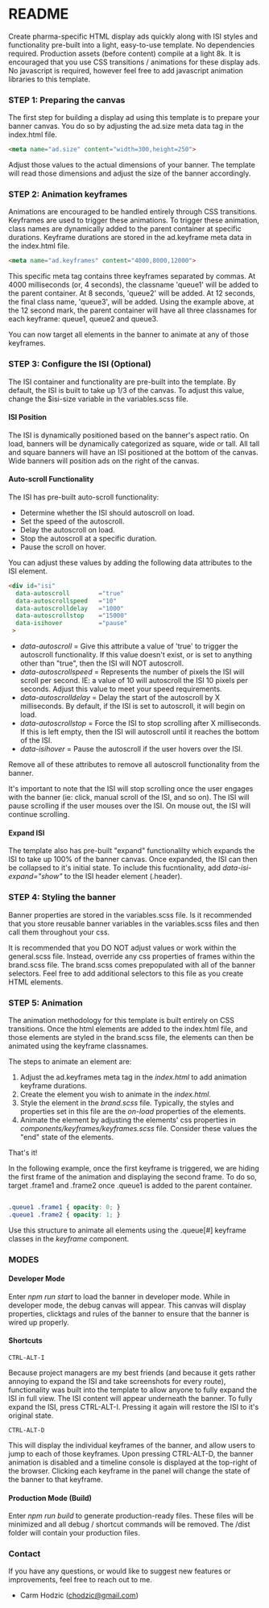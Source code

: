 # README #

Create pharma-specific HTML display ads quickly along with ISI styles and functionality pre-built into a light, easy-to-use template. No dependencies required. Production assets (before content) compile at a light 8k. It is encouraged that you use CSS transitions / animations for these display ads. No javascript is required, however feel free to add javascript animation libraries to this template.

### STEP 1: Preparing the canvas ###

The first step for building a display ad using this template is to prepare your banner canvas. You do so by adjusting the ad.size meta data tag in the index.html file.

```html
<meta name="ad.size" content="width=300,height=250">
```

Adjust those values to the actual dimensions of your banner. The template will read those dimensions and adjust the size of the banner accordingly. 


### STEP 2: Animation keyframes ###

Animations are encouraged to be handled entirely through CSS transitions. Keyframes are used to trigger these animations. To trigger these animation, class names are dynamically added to the parent container at specific durations. Keyframe durations are stored in the ad.keyframe meta data in the index.html file.

```html
<meta name="ad.keyframes" content="4000,8000,12000">
```

This specific meta tag contains three keyframes separated by commas. At 4000 milliseconds (or, 4 seconds), the classname 'queue1' will be added to the parent container. At 8 seconds, 'queue2' will be added. At 12 seconds, the final class name, 'queue3', will be added. Using the example above, at the 12 second mark, the parent container will have all three classnames for each keyframe: queue1, queue2 and queue3.

You can now target all elements in the banner to animate at any of those keyframes.


### STEP 3: Configure the ISI (Optional) ###

The ISI container and functionality are pre-built into the template. By default, the ISI is built to take up 1/3 of the canvas. To adjust this value, change the $isi-size variable in the variables.scss file.

#### ISI Position ####

The ISI is dynamically positioned based on the banner's aspect ratio. On load, banners will be dynamically categorized as square, wide or tall. All tall and square banners will have an ISI positioned at the bottom of the canvas. Wide banners will position ads on the right of the canvas.

#### Auto-scroll Functionality ####

The ISI has pre-built auto-scroll functionality: 

* Determine whether the ISI should autoscroll on load.
* Set the speed of the autoscroll.
* Delay the autoscroll on load.
* Stop the autoscroll at a specific duration.
* Pause the scroll on hover.

You can adjust these values by adding the following data attributes to the ISI element.

```html
<div id="isi" 
  data-autoscroll        ="true" 
  data-autoscrollspeed   ="10" 
  data-autoscrolldelay   ="1000" 
  data-autoscrollstop    ="15000"
  data-isihover          ="pause"
 >
```

* *data-autoscroll* = Give this attribute a value of 'true' to trigger the autoscroll functionality. If this value doesn't exist, or is set to anything other than "true", then the ISI will NOT autoscroll.
* *data-autoscrollspeed* = Represents the number of pixels the ISI will scroll per second. IE: a value of 10 will autoscroll the ISI 10 pixels per seconds. Adjust this value to meet your speed requirements.
* *data-autoscrolldelay* = Delay the start of the autoscroll by X milliseconds. By default, if the ISI is set to autoscroll, it will begin on load.
* *data-autoscrollstop* = Force the ISI to stop scrolling after X milliseconds. If this is left empty, then the ISI will autoscroll until it reaches the bottom of the ISI.
* *data-isihover* = Pause the autoscroll if the user hovers over the ISI.

Remove all of these attributes to remove all autoscroll functionality from the banner.

It's important to note that the ISI will stop scrolling once the user engages with the banner (ie: click, manual scroll of the ISI, and so on). The ISI will pause scrolling if the user mouses over the ISI. On mouse out, the ISI will continue scrolling.

#### Expand ISI ####

The template also has pre-built "expand" functionalilty which expands the ISI to take up 100% of the banner canvas. Once expanded, the ISI can then be collapsed to it's initial state. To include this fucntionality, add *data-isi-expand="show"* to the ISI header element (.header).


### STEP 4: Styling the banner ###

Banner properties are stored in the variables.scss file. Is it recommended that you store reusable banner variables in the variables.scss files and then call them throughout your css.

It is recommended that you DO NOT adjust values or work within the general.scss file. Instead, override any css properties of frames within the brand.scss file. The brand.scss comes prepopulated with all of the banner selectors. Feel free to add additional selectors to this file as you create HTML elements.


### STEP 5: Animation ###

The animation methodology for this template is built entirely on CSS transitions. Once the html elements are added to the index.html file, and those elements are styled in the brand.scss file, the elements can then be animated using the keyframe classnames.

The steps to animate an element are:

1. Adjust the ad.keyframes meta tag in the *index.html* to add animation keyframe durations.
1. Create the element you wish to animate in the *index.html*.
1. Style the element in the *brand.scss* file. Typically, the styles and properties set in this file are the *on-load* properties of the elements. 
1. Animate the element by adjusting the elements' css properties in *components/keyframes/keyframes.scss* file. Consider these values the "end" state of the elements.

That's it!

In the following example, once the first keyframe is triggered, we are hiding the first frame of the animation and displaying the second frame. To do so, target .frame1 and .frame2 once .queue1 is added to the parent container.

```css

.queue1 .frame1 { opacity: 0; }
.queue1 .frame2 { opacity: 1; }

```

Use this structure to animate all elements using the .queue[#] keyframe classes in the *keyframe* component.


### MODES ###

#### Developer Mode ###

Enter *npm run start* to load the banner in developer mode. While in developer mode, the debug canvas will appear. This canvas will display properties, clicktags and rules of the banner to ensure that the banner is wired up properly.

#### Shortcuts ####

```
CTRL-ALT-I
```
Because project managers are my best friends (and because it gets rather annoying to expand the ISI and take screenshots for every route), functionality was built into the template to allow anyone to fully expand the ISI in full view. The ISI content will appear underneath the banner. To fully expand the ISI, press CTRL-ALT-I. Pressing it again will restore the ISI to it's original state.


```
CTRL-ALT-D
```

This will display the individual keyframes of the banner, and allow users to jump to each of those keyframes. Upon pressing CTRL-ALT-D, the banner animation is disabled and a timeline console is displayed at the top-right of the browser. Clicking each keyframe in the panel will change the state of the banner to that keyframe.


#### Production Mode (Build) ###

Enter *npm run build* to generate production-ready files. These files will be minimized and all debug / shortcut commands will be removed. The /dist folder will contain your production files.



### Contact ###

If you have any questions, or would like to suggest new features or improvements, feel free to reach out to me.

* Carm Hodzic (chodzic@gmail.com)